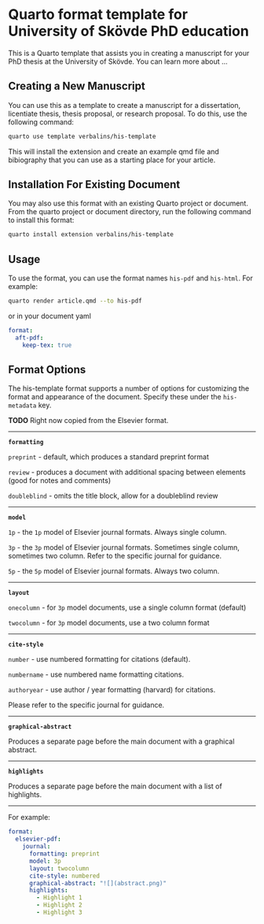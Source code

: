 # Quarto format template for University of Skövde PhD education

This is a Quarto template that assists you in creating a manuscript for your PhD thesis at the University of Skövde. You can learn more about ...

## Creating a New Manuscript

You can use this as a template to create a manuscript for a dissertation, licentiate thesis, thesis proposal, or research proposal. To do this, use the following command:

```bash
quarto use template verbalins/his-template
```

This will install the extension and create an example qmd file and bibiography that you can use as a starting place for your article.

## Installation For Existing Document

You may also use this format with an existing Quarto project or document. From the quarto project or document directory, run the following command to install this format:

```bash
quarto install extension verbalins/his-template
```

## Usage

To use the format, you can use the format names `his-pdf` and `his-html`. For example:

```bash
quarto render article.qmd --to his-pdf
```

or in your document yaml

```yaml
format:
  aft-pdf:
    keep-tex: true    
```

## Format Options

The his-template format supports a number of options for customizing the format and appearance of the document. Specify these under the `his-metadata` key.

**TODO**
Right now copied from the Elsevier format.

---

**`formatting`**

`preprint` - default, which produces a standard preprint format

`review` - produces a document with additional spacing between elements (good for notes and comments)

`doubleblind` - omits the title block, allow for a doubleblind review

---

**`model`**

`1p` - the `1p` model of Elsevier journal formats. Always single column.

`3p` - the `3p` model of Elsevier journal formats. Sometimes single column, sometimes two column. Refer to the specific journal for guidance.

`5p` - the `5p` model of Elsevier journal formats. Always two column.

---

**`layout`**

`onecolumn` - for `3p` model documents, use a single column format (default)

`twocolumn` - for `3p` model documents, use a two column format

---

**`cite-style`**

`number` - use numbered formatting for citations (default).

`numbername` - use numbered name formatting citations.

`authoryear` - use author / year formatting (harvard) for citations.

Please refer to the specific journal for guidance.

---

**`graphical-abstract`**

Produces a separate page before the main document with a graphical abstract.

---

**`highlights`**

Produces a separate page before the main document with a list of highlights.

---

For example:

``` yaml
format:
  elsevier-pdf:
    journal:
      formatting: preprint
      model: 3p
      layout: twocolumn
      cite-style: numbered
      graphical-abstract: "![](abstract.png)"
      highlights:
        - Highlight 1
        - Highlight 2 
        - Highlight 3
```
